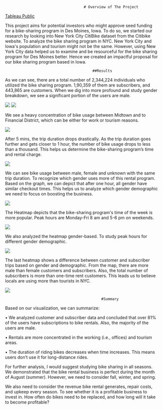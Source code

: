                                         # Overview of The Project
                                                            
[Tableau Public](https://public.tableau.com/app/profile/sarah.azad/viz/BikeRiding_16631231992660/NYCCitiBike)                                                           
                                                          
This project aims for potential investors who might approve seed funding for a bike-sharing program in Des Moines, Iowa. To do so, we started our research by looking into New York City CitiBike dataset from the Citibike website. To analyze the bike sharing program in NYC. New York City and Iowa's population and tourism might not be the same. However, using New York City data helped us to examine and be resourceful for the bike sharing program for Des Moines better. Hence we created an impactful proposal for our bike sharing program based in Iowa.

                                            ##Results

As we can see, there are a total number of 2,344,224 individuals who utilized the bike sharing program. 1,90,359 of them are subscribers, and 443,865 are customers. When we dig into more profound and study gender breakdown, we see a significant portion of the users are male.

![](https://github.com/smzd/NYC_CitiBike_Tableau/blob/main/Resources/Subscriber%26customer.png) ![](https://github.com/smzd/NYC_CitiBike_Tableau/blob/main/Resources/Gender_Breakdown.png)

We see a heavy concentration of bike usage between Midtown and to Financial District, which can be either for work or tourism reasons.

![](https://github.com/smzd/NYC_CitiBike_Tableau/blob/main/Resources/Ending_location.png)

After 5 mins, the trip duration drops drastically. As the trip duration goes further and gets closer to 1 hour, the number of bike usage drops to less than a thousand. This helps us determine the bike-sharing program’s time and rental charge.

![](https://github.com/smzd/NYC_CitiBike_Tableau/blob/main/Resources/checkout_time_user.png)

We can see bike usage between male, female and unknown with the same trip duration. To recognize which gender uses more of this rental program. Based on the graph, we can depict that after one hour, all gender have similar checkout times. This helps us to analyze which gender demographic we need to focus on boosting the business.

![](https://github.com/smzd/NYC_CitiBike_Tableau/blob/main/Resources/checkout_time.png)

The Heatmap depicts that the bike-sharing program's time of the week is more popular. Peak hours are Monday-Fri 8 am and 5-6 pm on weekends.

![](https://github.com/smzd/NYC_CitiBike_Tableau/blob/main/Resources/trips_by_weekday.png)

We also analyzed the heatmap gender-based. To study peak hours for different gender demographic.

![](https://github.com/smzd/NYC_CitiBike_Tableau/blob/main/Resources/trips_by_gender.png)

The last heatmap shows a difference between customer and subscriber trips based on gender and demographic. From the map, there are more male than female customers and subscribers.  Also, the total number of subscribers is more than one-time rent customers. This leads us to believe locals are using more than tourists in NYC.

![](https://github.com/smzd/NYC_CitiBike_Tableau/blob/main/Resources/Trips%20by%20Gender%20%26%20week.png)

                                                #Summary
Based on our visualization, we can summarize: 

•	We analyzed customer and subscriber data and concluded that over 81% of the users have subscriptions to bike rentals. Also, the majority of the users are male.

•	Rentals are more concentrated in the working (i.e., offices) and tourism areas. 

•	The duration of riding bikes decreases when time increases. This means users don’t use it for long-distance rides.

For further analysis, I would suggest studying bike sharing in all seasons. We demonstrated that the bike rental business is perfect during the month of August (summer). However, we need to consider fall, winter, and spring.

We also need to consider the revenue bike rental generates, repair costs, and upkeep every season. To see whether it is a profitable business to invest in. How often do bikes need to be replaced, and how long will it take to become profitable? 


